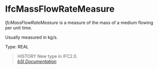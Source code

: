 IfcMassFlowRateMeasure
======================
_IfcMassFlowRateMeasure_ is a measure of the mass of a medium flowing per unit
time.  
  
Usually measured in kg/s.  
  
Type: REAL  
  
> HISTORY  New type in IFC2.0.  
[ _bSI
Documentation_](https://standards.buildingsmart.org/IFC/DEV/IFC4_2/FINAL/HTML/schema/ifcmeasureresource/lexical/ifcmassflowratemeasure.htm)


